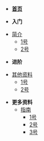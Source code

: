 - [**首页**](/)

-  **入门**
  * [简介](docv1/)
    * [1号](docv1/guide)
    * [2号](docv1/06_N1-V1)

-  **进阶**
  * [其他资料](docv1/docv2/)
    * [1号](docv1/docv2/08_N1-V1)
    * [2号](docv1/docv2/07_N1-V1)

- **更多资料**
  * [指南](docv3)
    * [1号](docv3/03_N1-V1)
    * [2号](docv3/04_N1-V1)
    * [3号](docv3/05_N1-V1)


